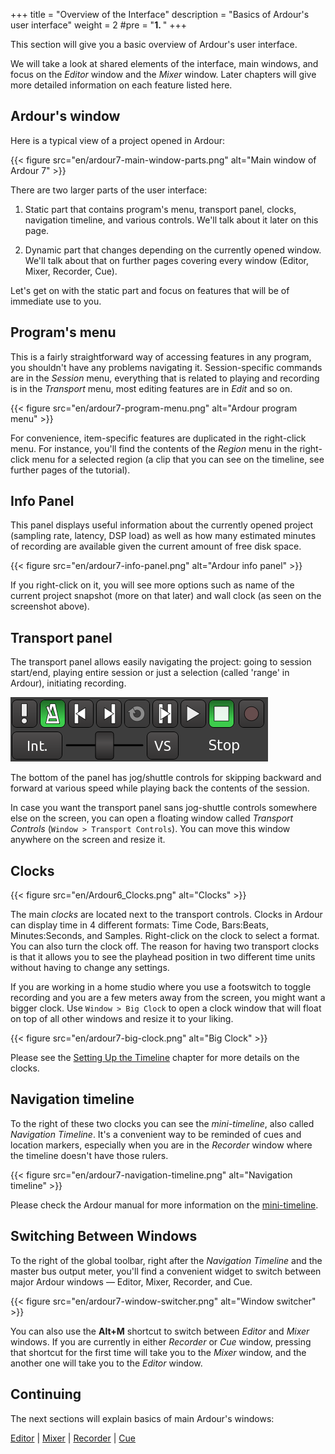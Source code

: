 +++
title = "Overview of the Interface"
description = "Basics of Ardour's user interface"
weight = 2
#pre = "<b>1. </b>"
+++

This section will give you a basic overview of Ardour's user interface.

We will take a look at shared elements of the interface, main windows, and focus
on the _Editor_ window and the _Mixer_ window. Later chapters will give more
detailed information on each feature listed here.

## Ardour's window

Here is a typical view of a project opened in Ardour:

{{< figure src="en/ardour7-main-window-parts.png" alt="Main window of Ardour 7" >}}

There are two larger parts of the user interface:

1. Static part that contains program's menu, transport panel, clocks, navigation
timeline, and various controls. We'll talk about it later on this page.

2. Dynamic part that changes depending on the currently opened window. We'll
talk about that on further pages covering every window (Editor, Mixer, Recorder,
Cue).

Let's get on with the static part and focus on features that will be of
immediate use to you.

## Program's menu

This is a fairly straightforward way of accessing features in any program, you
shouldn't have any problems navigating it. Session-specific commands are in the
_Session_ menu, everything that is related to playing and recording is in the
_Transport_ menu, most editing features are in _Edit_ and so on.

{{< figure src="en/ardour7-program-menu.png" alt="Ardour program menu" >}}

For convenience, item-specific features are duplicated in the right-click menu.
For instance, you'll find the contents of the _Region_ menu in the right-click
menu for a selected region (a clip that you can see on the timeline, see further
pages of the tutorial).

## Info Panel

This panel displays useful information about the currently opened project
(sampling rate, latency, DSP load) as well as how many estimated minutes of
recording are available given the current amount of free disk space.

{{< figure src="en/ardour7-info-panel.png" alt="Ardour info panel" >}}

If you right-click on it, you will see more options such as name of the current
project snapshot (more on that later) and wall clock (as seen on the screenshot
above).

## Transport panel

The transport panel allows easily navigating the project: going to session
start/end, playing entire session or just a selection (called 'range' in
Ardour), initiating recording.

![Transport Panel](en/ardour7-transport-panel.png)

The bottom of the panel has jog/shuttle controls for skipping backward and
forward at various speed while playing back the contents of the session.

In case you want the transport panel sans jog-shuttle controls somewhere else on
the screen, you can open a floating window called _Transport Controls_
(`Window > Transport Controls`). You can move this window anywhere on the
screen and resize it.

## Clocks

{{< figure src="en/Ardour6_Clocks.png" alt="Clocks" >}}

The main _clocks_ are located next to the transport controls. Clocks in Ardour
can display time in 4 different formats: Time Code, Bars:Beats, Minutes:Seconds,
and Samples. Right-click on the clock to select a format. You can also turn the
clock off. The reason for having two transport clocks is that it allows you to
see the playhead position in two different time units without having to change
any settings.

If you are working in a home studio where you use a footswitch to toggle
recording and you are a few meters away from the screen, you might want a bigger
clock. Use `Window > Big Clock` to open a clock window that will float on top of
all other windows and resize it to your liking.

{{< figure src="en/ardour7-big-clock.png" alt="Big Clock" >}}

Please see the [Setting Up the Timeline](../setting-up-the-timeline) chapter
for more details on the clocks.

## Navigation timeline

To the right of these two clocks you can see the _mini-timeline_, also called
_Navigation Timeline_. It's a convenient way to be reminded of cues and location
markers, especially when you are in the _Recorder_ window where the timeline
doesn't have those rulers.

{{< figure src="en/ardour7-navigation-timeline.png" alt="Navigation timeline" >}}

Please check the Ardour manual for more information on the
[mini-timeline](https://manual.ardour.org/ardours-interface/mini-timeline/).

## Switching Between Windows

To the right of the global toolbar, right after the _Navigation Timeline_ and
the master bus output meter, you'll find a convenient widget to switch between
major Ardour windows — Editor, Mixer, Recorder, and Cue.

{{< figure src="en/ardour7-window-switcher.png" alt="Window switcher" >}}

You can also use the **Alt+M** shortcut to switch between _Editor_ and _Mixer_
windows. If you are currently in either _Recorder_ or _Cue_ window, pressing
that shortcut for the first time will take you to the _Mixer_ window, and the
another one will take you to the _Editor_ window.

## Continuing

The next sections will explain basics of main Ardour's windows:

[Editor](editor-window) | [Mixer](mixer-window) | [Recorder](recorder-window) |
[Cue](cue-window)
